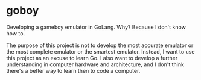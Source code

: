 # goboy

Developing a gameboy emulator in GoLang. Why? Because I don't know how to.

The purpose of this project is not to develop the most accurate emulator or the most complete emulator or the smartest emulator. Instead, I want to use this project as an excuse to learn Go. I also want to develop a further understanding in computer hardware and architecture, and I don't think there's a better way to learn then to code a computer.
